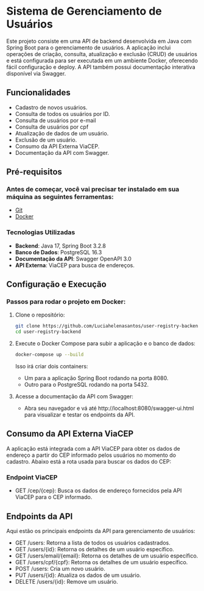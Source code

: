 # Sistema de Gerenciamento de Usuários

Este projeto consiste em uma API de backend desenvolvida em Java com Spring Boot para o gerenciamento de usuários. A aplicação inclui operações de criação, consulta, atualização e exclusão (CRUD) de usuários e está configurada para ser executada em um ambiente Docker, oferecendo fácil configuração e deploy. A API também possui documentação interativa disponível via Swagger.

## Funcionalidades

- Cadastro de novos usuários.
- Consulta de todos os usuários por ID.
- Consulta de usuários por e-mail
- Consulta de usuários por cpf
- Atualização de dados de um usuário.
- Exclusão de um usuário.
- Consumo da API Externa ViaCEP.
- Documentação da API com Swagger.

## Pré-requisitos

### Antes de começar, você vai precisar ter instalado em sua máquina as seguintes ferramentas:

- [Git](https://git-scm.com)
- [Docker](https://www.docker.com)

### Tecnologias Utilizadas

- **Backend**: Java 17, Spring Boot 3.2.8
- **Banco de Dados**: PostgreSQL 16.3
- **Documentação da API**: Swagger OpenAPI 3.0
- **API Externa**: ViaCEP para busca de endereços.

## Configuração e Execução

### Passos para rodar o projeto em Docker:

1. Clone o repositório:

   ```bash
   git clone https://github.com/Luciahelenasantos/user-registry-backend.git
   cd user-registry-backend
   
2. Execute o Docker Compose para subir a aplicação e o banco de dados:

    ```bash
    docker-compose up --build
    ```
    Isso irá criar dois containers:
   - Um para a aplicação Spring Boot rodando na porta 8080.
   - Outro para o PostgreSQL rodando na porta 5432.


3. Acesse a documentação da API com Swagger:
    - Abra seu navegador e vá até http://localhost:8080/swagger-ui.html para visualizar e testar os endpoints da API.

## Consumo da API Externa ViaCEP
A aplicação está integrada com a API ViaCEP para obter os dados de endereço a partir do CEP informado pelos usuários no momento do cadastro.
Abaixo está a rota usada para buscar os dados do CEP:

### Endpoint ViaCEP
- GET /cep/{cep}: Busca os dados de endereço fornecidos pela API ViaCEP para o CEP informado.

## Endpoints da API
Aqui estão os principais endpoints da API para gerenciamento de usuários:

- GET /users: Retorna a lista de todos os usuários cadastrados.
- GET /users/{id}: Retorna os detalhes de um usuário específico.
- GET /users/email/{email}: Retorna os detalhes de um usuário específico.
- GET /users/cpf/{cpf}: Retorna os detalhes de um usuário específico.
- POST /users: Cria um novo usuário.
- PUT /users/{id}: Atualiza os dados de um usuário.
- DELETE /users/{id}: Remove um usuário.
